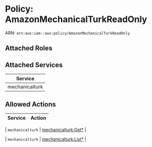# Policy: AmazonMechanicalTurkReadOnly

ARN: `arn:aws:iam::aws:policy/AmazonMechanicalTurkReadOnly`

## Attached Roles

## Attached Services

| Service |
|---------|
| mechanicalturk |

## Allowed Actions

| Service | Action |
|:-------:|--------|

| `mechanicalturk` | [mechanicalturk:Get*](../actions.md#mechanicalturk:getall) |

| `mechanicalturk` | [mechanicalturk:List*](../actions.md#mechanicalturk:listall) |
